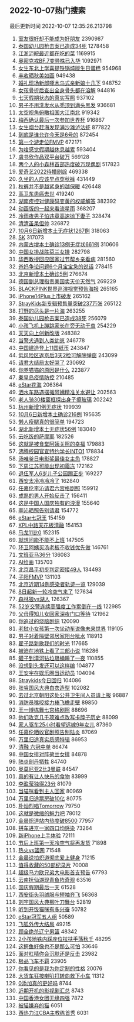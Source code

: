 ## 2022-10-07热门搜索 
最后更新时间 2022-10-07 12:35:26.213798 
1. [室友很好却不能成为好朋友](https://s.weibo.com/weibo?q=%23%E5%AE%A4%E5%8F%8B%E5%BE%88%E5%A5%BD%E5%8D%B4%E4%B8%8D%E8%83%BD%E6%88%90%E4%B8%BA%E5%A5%BD%E6%9C%8B%E5%8F%8B%23&t=31&band_rank=1&Refer=top) 2390987
1. [泰国幼儿园枪击案已造成34死](https://s.weibo.com/weibo?q=%23%E6%B3%B0%E5%9B%BD%E5%B9%BC%E5%84%BF%E5%9B%AD%E6%9E%AA%E5%87%BB%E6%A1%88%E5%B7%B2%E9%80%A0%E6%88%9034%E6%AD%BB%23&t=31&band_rank=11&Refer=top) 1278458
1. [江浙沪皖最近都在吃的菜](https://s.weibo.com/weibo?q=%23%E6%B1%9F%E6%B5%99%E6%B2%AA%E7%9A%96%E6%9C%80%E8%BF%91%E9%83%BD%E5%9C%A8%E5%90%83%E7%9A%84%E8%8F%9C%23&t=31&band_rank=2&Refer=top) 1169915
1. [奥密克戎BF.7变异株已入华](https://s.weibo.com/weibo?q=%23%E5%A5%A5%E5%AF%86%E5%85%8B%E6%88%8EBF.7%E5%8F%98%E5%BC%82%E6%A0%AA%E5%B7%B2%E5%85%A5%E5%8D%8E%23&t=31&band_rank=1&Refer=top) 1092971
1. [女生东北上学喜提铁锅炖版生日蛋糕](https://s.weibo.com/weibo?q=%23%E5%A5%B3%E7%94%9F%E4%B8%9C%E5%8C%97%E4%B8%8A%E5%AD%A6%E5%96%9C%E6%8F%90%E9%93%81%E9%94%85%E7%82%96%E7%89%88%E7%94%9F%E6%97%A5%E8%9B%8B%E7%B3%95%23&t=31&band_rank=2&Refer=top) 954968
1. [丰收晒秋美如画](https://s.weibo.com/weibo?q=%23%E4%B8%B0%E6%94%B6%E6%99%92%E7%A7%8B%E7%BE%8E%E5%A6%82%E7%94%BB%23&t=31&band_rank=3&Refer=top) 949438
1. [婚礼现场新郎啄木鸟式亲新娘十几下](https://s.weibo.com/weibo?q=%23%E5%A9%9A%E7%A4%BC%E7%8E%B0%E5%9C%BA%E6%96%B0%E9%83%8E%E5%95%84%E6%9C%A8%E9%B8%9F%E5%BC%8F%E4%BA%B2%E6%96%B0%E5%A8%98%E5%8D%81%E5%87%A0%E4%B8%8B%23&t=31&band_rank=29&Refer=top) 948752
1. [女孩骨折后查出全身骨头都在溶解](https://s.weibo.com/weibo?q=%23%E5%A5%B3%E5%AD%A9%E9%AA%A8%E6%8A%98%E5%90%8E%E6%9F%A5%E5%87%BA%E5%85%A8%E8%BA%AB%E9%AA%A8%E5%A4%B4%E9%83%BD%E5%9C%A8%E6%BA%B6%E8%A7%A3%23&t=31&band_rank=4&Refer=top) 944816
1. [七天假期状态的真实写照](https://s.weibo.com/weibo?q=%23%E4%B8%83%E5%A4%A9%E5%81%87%E6%9C%9F%E7%8A%B6%E6%80%81%E7%9A%84%E7%9C%9F%E5%AE%9E%E5%86%99%E7%85%A7%23&t=31&band_rank=18&Refer=top) 937102
1. [男子不用洗发水从秃顶到满头黑发](https://s.weibo.com/weibo?q=%23%E7%94%B7%E5%AD%90%E4%B8%8D%E7%94%A8%E6%B4%97%E5%8F%91%E6%B0%B4%E4%BB%8E%E7%A7%83%E9%A1%B6%E5%88%B0%E6%BB%A1%E5%A4%B4%E9%BB%91%E5%8F%91%23&t=31&band_rank=4&Refer=top) 936681
1. [太空视角俯瞰祖国大江南北](https://s.weibo.com/weibo?q=%23%E5%A4%AA%E7%A9%BA%E8%A7%86%E8%A7%92%E4%BF%AF%E7%9E%B0%E7%A5%96%E5%9B%BD%E5%A4%A7%E6%B1%9F%E5%8D%97%E5%8C%97%23&t=31&band_rank=3&Refer=top) 919342
1. [梅西确认最后一次参加世界杯](https://s.weibo.com/weibo?q=%23%E6%A2%85%E8%A5%BF%E7%A1%AE%E8%AE%A4%E6%9C%80%E5%90%8E%E4%B8%80%E6%AC%A1%E5%8F%82%E5%8A%A0%E4%B8%96%E7%95%8C%E6%9D%AF%23&t=31&band_rank=17&Refer=top) 916867
1. [女生烟台赶海发现满沙滩泸沽虾](https://s.weibo.com/weibo?q=%23%E5%A5%B3%E7%94%9F%E7%83%9F%E5%8F%B0%E8%B5%B6%E6%B5%B7%E5%8F%91%E7%8E%B0%E6%BB%A1%E6%B2%99%E6%BB%A9%E6%B3%B8%E6%B2%BD%E8%99%BE%23&t=31&band_rank=6&Refer=top) 877822
1. [到底是谁允许今天是6号的](https://s.weibo.com/weibo?q=%23%E5%88%B0%E5%BA%95%E6%98%AF%E8%B0%81%E5%85%81%E8%AE%B8%E4%BB%8A%E5%A4%A9%E6%98%AF6%E5%8F%B7%E7%9A%84%23&t=31&band_rank=2&Refer=top) 872454
1. [第一个游走位FMVP](https://s.weibo.com/weibo?q=%23%E7%AC%AC%E4%B8%80%E4%B8%AA%E6%B8%B8%E8%B5%B0%E4%BD%8DFMVP%23&t=31&band_rank=5&Refer=top) 672171
1. [为啥感觉假期越休息越累](https://s.weibo.com/weibo?q=%23%E4%B8%BA%E5%95%A5%E6%84%9F%E8%A7%89%E5%81%87%E6%9C%9F%E8%B6%8A%E4%BC%91%E6%81%AF%E8%B6%8A%E7%B4%AF%23&t=31&band_rank=19&Refer=top) 593404
1. [虞书欣作品双平台破万](https://s.weibo.com/weibo?q=%23%E8%99%9E%E4%B9%A6%E6%AC%A3%E4%BD%9C%E5%93%81%E5%8F%8C%E5%B9%B3%E5%8F%B0%E7%A0%B4%E4%B8%87%23&t=31&band_rank=7&Refer=top) 569128
1. [两个人的小森林首部热度破万现偶剧](https://s.weibo.com/weibo?q=%23%E4%B8%A4%E4%B8%AA%E4%BA%BA%E7%9A%84%E5%B0%8F%E6%A3%AE%E6%9E%97%E9%A6%96%E9%83%A8%E7%83%AD%E5%BA%A6%E7%A0%B4%E4%B8%87%E7%8E%B0%E5%81%B6%E5%89%A7%23&t=31&band_rank=6&Refer=top) 517823
1. [爱奇艺2022待播剧综](https://s.weibo.com/weibo?q=%23%E7%88%B1%E5%A5%87%E8%89%BA2022%E5%BE%85%E6%92%AD%E5%89%A7%E7%BB%BC%23&t=31&band_rank=6&Refer=top) 469338
1. [久坐的人应该早点穿秋裤](https://s.weibo.com/weibo?q=%23%E4%B9%85%E5%9D%90%E7%9A%84%E4%BA%BA%E5%BA%94%E8%AF%A5%E6%97%A9%E7%82%B9%E7%A9%BF%E7%A7%8B%E8%A3%A4%23&t=31&band_rank=7&Refer=top) 431449
1. [秋裤并不是越紧身的越保暖](https://s.weibo.com/weibo?q=%23%E7%A7%8B%E8%A3%A4%E5%B9%B6%E4%B8%8D%E6%98%AF%E8%B6%8A%E7%B4%A7%E8%BA%AB%E7%9A%84%E8%B6%8A%E4%BF%9D%E6%9A%96%23&t=31&band_rank=50&Refer=top) 426448
1. [高卫东患癌去世](https://s.weibo.com/weibo?q=%23%E9%AB%98%E5%8D%AB%E4%B8%9C%E6%82%A3%E7%99%8C%E5%8E%BB%E4%B8%96%23&t=31&band_rank=7&Refer=top) 419240
1. [湖南疾控对健康码变黄的权威解答](https://s.weibo.com/weibo?q=%23%E6%B9%96%E5%8D%97%E7%96%BE%E6%8E%A7%E5%AF%B9%E5%81%A5%E5%BA%B7%E7%A0%81%E5%8F%98%E9%BB%84%E7%9A%84%E6%9D%83%E5%A8%81%E8%A7%A3%E7%AD%94%23&t=31&band_rank=2&Refer=top) 382392
1. [动画版的一起来看流星雨](https://s.weibo.com/weibo?q=%23%E5%8A%A8%E7%94%BB%E7%89%88%E7%9A%84%E4%B8%80%E8%B5%B7%E6%9D%A5%E7%9C%8B%E6%B5%81%E6%98%9F%E9%9B%A8%23&t=31&band_rank=8&Refer=top) 368207
1. [冷雨夜男子怕违章高速抛下妻子](https://s.weibo.com/weibo?q=%23%E5%86%B7%E9%9B%A8%E5%A4%9C%E7%94%B7%E5%AD%90%E6%80%95%E8%BF%9D%E7%AB%A0%E9%AB%98%E9%80%9F%E6%8A%9B%E4%B8%8B%E5%A6%BB%E5%AD%90%23&t=31&band_rank=26&Refer=top) 328474
1. [清清虽呆但帅](https://s.weibo.com/weibo?q=%23%E6%B8%85%E6%B8%85%E8%99%BD%E5%91%86%E4%BD%86%E5%B8%85%23&t=31&band_rank=9&Refer=top) 326872
1. [10月6日新增本土无症状1267例](https://s.weibo.com/weibo?q=%2310%E6%9C%886%E6%97%A5%E6%96%B0%E5%A2%9E%E6%9C%AC%E5%9C%9F%E6%97%A0%E7%97%87%E7%8A%B61267%E4%BE%8B%23&t=31&band_rank=17&Refer=top) 318063
1. [SK](https://s.weibo.com/weibo?q=SK&t=31&band_rank=11&Refer=top) 317073
1. [内蒙古增本土确诊13例无症状661例](https://s.weibo.com/weibo?q=%23%E5%86%85%E8%92%99%E5%8F%A4%E5%A2%9E%E6%9C%AC%E5%9C%9F%E7%A1%AE%E8%AF%8A13%E4%BE%8B%E6%97%A0%E7%97%87%E7%8A%B6661%E4%BE%8B%23&t=31&band_rank=12&Refer=top) 310606
1. [中国女排战胜荷兰女排](https://s.weibo.com/weibo?q=%23%E4%B8%AD%E5%9B%BD%E5%A5%B3%E6%8E%92%E6%88%98%E8%83%9C%E8%8D%B7%E5%85%B0%E5%A5%B3%E6%8E%92%23&t=31&band_rank=10&Refer=top) 282798
1. [华西教授回应回家过节帮乡亲看病](https://s.weibo.com/weibo?q=%23%E5%8D%8E%E8%A5%BF%E6%95%99%E6%8E%88%E5%9B%9E%E5%BA%94%E5%9B%9E%E5%AE%B6%E8%BF%87%E8%8A%82%E5%B8%AE%E4%B9%A1%E4%BA%B2%E7%9C%8B%E7%97%85%23&t=31&band_rank=11&Refer=top) 281560
1. [爸妈争论问题6个月宝宝急的说话](https://s.weibo.com/weibo?q=%23%E7%88%B8%E5%A6%88%E4%BA%89%E8%AE%BA%E9%97%AE%E9%A2%986%E4%B8%AA%E6%9C%88%E5%AE%9D%E5%AE%9D%E6%80%A5%E7%9A%84%E8%AF%B4%E8%AF%9D%23&t=31&band_rank=10&Refer=top) 278415
1. [北京新增本土确诊5例](https://s.weibo.com/weibo?q=%23%E5%8C%97%E4%BA%AC%E6%96%B0%E5%A2%9E%E6%9C%AC%E5%9C%9F%E7%A1%AE%E8%AF%8A5%E4%BE%8B%23&t=31&band_rank=12&Refer=top) 276674
1. [德国副总理指责美国卖天价天然气](https://s.weibo.com/weibo?q=%23%E5%BE%B7%E5%9B%BD%E5%89%AF%E6%80%BB%E7%90%86%E6%8C%87%E8%B4%A3%E7%BE%8E%E5%9B%BD%E5%8D%96%E5%A4%A9%E4%BB%B7%E5%A4%A9%E7%84%B6%E6%B0%94%23&t=31&band_rank=11&Refer=top) 269229
1. [BLACKPINK世界巡演视觉预告海报](https://s.weibo.com/weibo?q=%23BLACKPINK%E4%B8%96%E7%95%8C%E5%B7%A1%E6%BC%94%E8%A7%86%E8%A7%89%E9%A2%84%E5%91%8A%E6%B5%B7%E6%8A%A5%23&t=31&band_rank=12&Refer=top) 265165
1. [iPhone14Plus上市破发](https://s.weibo.com/weibo?q=%23iPhone14Plus%E4%B8%8A%E5%B8%82%E7%A0%B4%E5%8F%91%23&t=31&band_rank=13&Refer=top) 265162
1. [StrayKids新专辑预售量突破237万张](https://s.weibo.com/weibo?q=%23StrayKids%E6%96%B0%E4%B8%93%E8%BE%91%E9%A2%84%E5%94%AE%E9%87%8F%E7%AA%81%E7%A0%B4237%E4%B8%87%E5%BC%A0%23&t=31&band_rank=14&Refer=top) 265122
1. [打野的尽头是一片海](https://s.weibo.com/weibo?q=%23%E6%89%93%E9%87%8E%E7%9A%84%E5%B0%BD%E5%A4%B4%E6%98%AF%E4%B8%80%E7%89%87%E6%B5%B7%23&t=31&band_rank=12&Refer=top) 263255
1. [泰国幼儿园枪击案已造成38死](https://s.weibo.com/weibo?q=%23%E6%B3%B0%E5%9B%BD%E5%B9%BC%E5%84%BF%E5%9B%AD%E6%9E%AA%E5%87%BB%E6%A1%88%E5%B7%B2%E9%80%A0%E6%88%9038%E6%AD%BB%23&t=31&band_rank=15&Refer=top) 256079
1. [小孩飞机上蹦跳家长在旁无动于衷](https://s.weibo.com/weibo?q=%23%E5%B0%8F%E5%AD%A9%E9%A3%9E%E6%9C%BA%E4%B8%8A%E8%B9%A6%E8%B7%B3%E5%AE%B6%E9%95%BF%E5%9C%A8%E6%97%81%E6%97%A0%E5%8A%A8%E4%BA%8E%E8%A1%B7%23&t=31&band_rank=50&Refer=top) 254229
1. [天天向上创新改版](https://s.weibo.com/weibo?q=%23%E5%A4%A9%E5%A4%A9%E5%90%91%E4%B8%8A%E5%88%9B%E6%96%B0%E6%94%B9%E7%89%88%23&t=31&band_rank=14&Refer=top) 248382
1. [当警犬遇到人类幼崽](https://s.weibo.com/weibo?q=%23%E5%BD%93%E8%AD%A6%E7%8A%AC%E9%81%87%E5%88%B0%E4%BA%BA%E7%B1%BB%E5%B9%BC%E5%B4%BD%23&t=31&band_rank=16&Refer=top) 246778
1. [中国建造登上11国纸币](https://s.weibo.com/weibo?q=%23%E4%B8%AD%E5%9B%BD%E5%BB%BA%E9%80%A0%E7%99%BB%E4%B8%8A11%E5%9B%BD%E7%BA%B8%E5%B8%81%23&t=31&band_rank=47&Refer=top) 243847
1. [低风险区返京后3天2检可解除弹窗](https://s.weibo.com/weibo?q=%23%E4%BD%8E%E9%A3%8E%E9%99%A9%E5%8C%BA%E8%BF%94%E4%BA%AC%E5%90%8E3%E5%A4%A92%E6%A3%80%E5%8F%AF%E8%A7%A3%E9%99%A4%E5%BC%B9%E7%AA%97%23&t=31&band_rank=13&Refer=top) 243099
1. [请君大结局太好哭了](https://s.weibo.com/weibo?q=%23%E8%AF%B7%E5%90%9B%E5%A4%A7%E7%BB%93%E5%B1%80%E5%A4%AA%E5%A5%BD%E5%93%AD%E4%BA%86%23&t=31&band_rank=14&Refer=top) 230692
1. [你养猫猫的原因是什么](https://s.weibo.com/weibo?q=%23%E4%BD%A0%E5%85%BB%E7%8C%AB%E7%8C%AB%E7%9A%84%E5%8E%9F%E5%9B%A0%E6%98%AF%E4%BB%80%E4%B9%88%23&t=31&band_rank=15&Refer=top) 223877
1. [秦皇岛疫情防控](https://s.weibo.com/weibo?q=%23%E7%A7%A6%E7%9A%87%E5%B2%9B%E7%96%AB%E6%83%85%E9%98%B2%E6%8E%A7%23&t=31&band_rank=21&Refer=top) 210485
1. [eStar花海](https://s.weibo.com/weibo?q=eStar%E8%8A%B1%E6%B5%B7&t=31&band_rank=22&Refer=top) 206364
1. [洒水车路遇摆摊阿姨精准关水避让](https://s.weibo.com/weibo?q=%23%E6%B4%92%E6%B0%B4%E8%BD%A6%E8%B7%AF%E9%81%87%E6%91%86%E6%91%8A%E9%98%BF%E5%A7%A8%E7%B2%BE%E5%87%86%E5%85%B3%E6%B0%B4%E9%81%BF%E8%AE%A9%23&t=31&band_rank=30&Refer=top) 202563
1. [老人骑30楼窗框探出身子擦玻璃](https://s.weibo.com/weibo?q=%23%E8%80%81%E4%BA%BA%E9%AA%9130%E6%A5%BC%E7%AA%97%E6%A1%86%E6%8E%A2%E5%87%BA%E8%BA%AB%E5%AD%90%E6%93%A6%E7%8E%BB%E7%92%83%23&t=31&band_rank=18&Refer=top) 202242
1. [杭州新增1例无症状](https://s.weibo.com/weibo?q=%23%E6%9D%AD%E5%B7%9E%E6%96%B0%E5%A2%9E1%E4%BE%8B%E6%97%A0%E7%97%87%E7%8A%B6%23&t=31&band_rank=23&Refer=top) 199939
1. [10月6日新增本土确诊216例](https://s.weibo.com/weibo?q=%2310%E6%9C%886%E6%97%A5%E6%96%B0%E5%A2%9E%E6%9C%AC%E5%9C%9F%E7%A1%AE%E8%AF%8A216%E4%BE%8B%23&t=31&band_rank=24&Refer=top) 195635
1. [懒人瘦腿真的很简单](https://s.weibo.com/weibo?q=%23%E6%87%92%E4%BA%BA%E7%98%A6%E8%85%BF%E7%9C%9F%E7%9A%84%E5%BE%88%E7%AE%80%E5%8D%95%23&t=31&band_rank=16&Refer=top) 194723
1. [湖北新增本土无症状56例](https://s.weibo.com/weibo?q=%23%E6%B9%96%E5%8C%97%E6%96%B0%E5%A2%9E%E6%9C%AC%E5%9C%9F%E6%97%A0%E7%97%87%E7%8A%B656%E4%BE%8B%23&t=31&band_rank=21&Refer=top) 183040
1. [云吃饭的萨摩耶](https://s.weibo.com/weibo?q=%23%E4%BA%91%E5%90%83%E9%A5%AD%E7%9A%84%E8%90%A8%E6%91%A9%E8%80%B6%23&t=31&band_rank=22&Refer=top) 182526
1. [这就是被食堂阿姨关照的幸福](https://s.weibo.com/weibo?q=%23%E8%BF%99%E5%B0%B1%E6%98%AF%E8%A2%AB%E9%A3%9F%E5%A0%82%E9%98%BF%E5%A7%A8%E5%85%B3%E7%85%A7%E7%9A%84%E5%B9%B8%E7%A6%8F%23&t=31&band_rank=17&Refer=top) 179883
1. [沸腾校园官宣特约学长INTO1](https://s.weibo.com/weibo?q=%23%E6%B2%B8%E8%85%BE%E6%A0%A1%E5%9B%AD%E5%AE%98%E5%AE%A3%E7%89%B9%E7%BA%A6%E5%AD%A6%E9%95%BFINTO1%23&t=31&band_rank=22&Refer=top) 178834
1. [汤唯釜日电影奖最佳女主角](https://s.weibo.com/weibo?q=%23%E6%B1%A4%E5%94%AF%E9%87%9C%E6%97%A5%E7%94%B5%E5%BD%B1%E5%A5%96%E6%9C%80%E4%BD%B3%E5%A5%B3%E4%B8%BB%E8%A7%92%23&t=31&band_rank=18&Refer=top) 178827
1. [下周江苏可能出现初霜冻](https://s.weibo.com/weibo?q=%23%E4%B8%8B%E5%91%A8%E6%B1%9F%E8%8B%8F%E5%8F%AF%E8%83%BD%E5%87%BA%E7%8E%B0%E5%88%9D%E9%9C%9C%E5%86%BB%23&t=31&band_rank=16&Refer=top) 172162
1. [退伍军人6岁儿子公园踢正步](https://s.weibo.com/weibo?q=%23%E9%80%80%E4%BC%8D%E5%86%9B%E4%BA%BA6%E5%B2%81%E5%84%BF%E5%AD%90%E5%85%AC%E5%9B%AD%E8%B8%A2%E6%AD%A3%E6%AD%A5%23&t=31&band_rank=46&Refer=top) 169227
1. [西安太冷冷冷冷了](https://s.weibo.com/weibo?q=%23%E8%A5%BF%E5%AE%89%E5%A4%AA%E5%86%B7%E5%86%B7%E5%86%B7%E5%86%B7%E4%BA%86%23&t=31&band_rank=19&Refer=top) 162840
1. [任嘉伦李沁请君六宫格剧照](https://s.weibo.com/weibo?q=%23%E4%BB%BB%E5%98%89%E4%BC%A6%E6%9D%8E%E6%B2%81%E8%AF%B7%E5%90%9B%E5%85%AD%E5%AE%AB%E6%A0%BC%E5%89%A7%E7%85%A7%23&t=31&band_rank=23&Refer=top) 159912
1. [成熟的男人开始反击了](https://s.weibo.com/weibo?q=%23%E6%88%90%E7%86%9F%E7%9A%84%E7%94%B7%E4%BA%BA%E5%BC%80%E5%A7%8B%E5%8F%8D%E5%87%BB%E4%BA%86%23&t=31&band_rank=33&Refer=top) 156411
1. [这是中国人国庆独有的浪漫](https://s.weibo.com/weibo?q=%23%E8%BF%99%E6%98%AF%E4%B8%AD%E5%9B%BD%E4%BA%BA%E5%9B%BD%E5%BA%86%E7%8B%AC%E6%9C%89%E7%9A%84%E6%B5%AA%E6%BC%AB%23&t=31&band_rank=20&Refer=top) 155640
1. [李沁晒照告别请君](https://s.weibo.com/weibo?q=%23%E6%9D%8E%E6%B2%81%E6%99%92%E7%85%A7%E5%91%8A%E5%88%AB%E8%AF%B7%E5%90%9B%23&t=31&band_rank=21&Refer=top) 154772
1. [eStar七冠王](https://s.weibo.com/weibo?q=%23eStar%E4%B8%83%E5%86%A0%E7%8E%8B%23&t=31&band_rank=22&Refer=top) 154159
1. [KPL中路天花板清融](https://s.weibo.com/weibo?q=%23KPL%E4%B8%AD%E8%B7%AF%E5%A4%A9%E8%8A%B1%E6%9D%BF%E6%B8%85%E8%9E%8D%23&t=31&band_rank=23&Refer=top) 154153
1. [马龙11比0](https://s.weibo.com/weibo?q=%23%E9%A9%AC%E9%BE%9911%E6%AF%940%23&t=31&band_rank=24&Refer=top) 152315
1. [就想问能不能不上班](https://s.weibo.com/weibo?q=%23%E5%B0%B1%E6%83%B3%E9%97%AE%E8%83%BD%E4%B8%8D%E8%83%BD%E4%B8%8D%E4%B8%8A%E7%8F%AD%23&t=31&band_rank=39&Refer=top) 147505
1. [环卫阿姨买汤老板不收钱优先做](https://s.weibo.com/weibo?q=%23%E7%8E%AF%E5%8D%AB%E9%98%BF%E5%A7%A8%E4%B9%B0%E6%B1%A4%E8%80%81%E6%9D%BF%E4%B8%8D%E6%94%B6%E9%92%B1%E4%BC%98%E5%85%88%E5%81%9A%23&t=31&band_rank=25&Refer=top) 146761
1. [文班亚马36分](https://s.weibo.com/weibo?q=%23%E6%96%87%E7%8F%AD%E4%BA%9A%E9%A9%AC36%E5%88%86%23&t=31&band_rank=32&Refer=top) 136083
1. [AI绘画](https://s.weibo.com/weibo?q=AI%E7%BB%98%E7%94%BB&t=31&band_rank=26&Refer=top) 135703
1. [北京昌平初步判定密接49人](https://s.weibo.com/weibo?q=%23%E5%8C%97%E4%BA%AC%E6%98%8C%E5%B9%B3%E5%88%9D%E6%AD%A5%E5%88%A4%E5%AE%9A%E5%AF%86%E6%8E%A549%E4%BA%BA%23&t=31&band_rank=48&Refer=top) 134493
1. [子阳FMVP](https://s.weibo.com/weibo?q=%23%E5%AD%90%E9%98%B3FMVP%23&t=31&band_rank=27&Refer=top) 131103
1. [北京近期14例感染者轨迹一览](https://s.weibo.com/weibo?q=%23%E5%8C%97%E4%BA%AC%E8%BF%91%E6%9C%9F14%E4%BE%8B%E6%84%9F%E6%9F%93%E8%80%85%E8%BD%A8%E8%BF%B9%E4%B8%80%E8%A7%88%23&t=31&band_rank=48&Refer=top) 129039
1. [8日起新一轮冷空气来了](https://s.weibo.com/weibo?q=%238%E6%97%A5%E8%B5%B7%E6%96%B0%E4%B8%80%E8%BD%AE%E5%86%B7%E7%A9%BA%E6%B0%94%E6%9D%A5%E4%BA%86%23&t=31&band_rank=34&Refer=top) 127634
1. [森林狼vs湖人](https://s.weibo.com/weibo?q=%23%E6%A3%AE%E6%9E%97%E7%8B%BCvs%E6%B9%96%E4%BA%BA%23&t=31&band_rank=28&Refer=top) 126367
1. [52岁交警连续高强度工作累倒在一线](https://s.weibo.com/weibo?q=%2352%E5%B2%81%E4%BA%A4%E8%AD%A6%E8%BF%9E%E7%BB%AD%E9%AB%98%E5%BC%BA%E5%BA%A6%E5%B7%A5%E4%BD%9C%E7%B4%AF%E5%80%92%E5%9C%A8%E4%B8%80%E7%BA%BF%23&t=31&band_rank=44&Refer=top) 122985
1. [父母得知儿女回家深夜门口等待](https://s.weibo.com/weibo?q=%23%E7%88%B6%E6%AF%8D%E5%BE%97%E7%9F%A5%E5%84%BF%E5%A5%B3%E5%9B%9E%E5%AE%B6%E6%B7%B1%E5%A4%9C%E9%97%A8%E5%8F%A3%E7%AD%89%E5%BE%85%23&t=31&band_rank=30&Refer=top) 121962
1. [你追过的烧脑剧综](https://s.weibo.com/weibo?q=%23%E4%BD%A0%E8%BF%BD%E8%BF%87%E7%9A%84%E7%83%A7%E8%84%91%E5%89%A7%E7%BB%BC%23&t=31&band_rank=28&Refer=top) 120090
1. [老挝小女孩第一次坐动车说像未来世界](https://s.weibo.com/weibo?q=%23%E8%80%81%E6%8C%9D%E5%B0%8F%E5%A5%B3%E5%AD%A9%E7%AC%AC%E4%B8%80%E6%AC%A1%E5%9D%90%E5%8A%A8%E8%BD%A6%E8%AF%B4%E5%83%8F%E6%9C%AA%E6%9D%A5%E4%B8%96%E7%95%8C%23&t=31&band_rank=29&Refer=top) 119105
1. [男子对着隔壁邻居家阳台呲水](https://s.weibo.com/weibo?q=%23%E7%94%B7%E5%AD%90%E5%AF%B9%E7%9D%80%E9%9A%94%E5%A3%81%E9%82%BB%E5%B1%85%E5%AE%B6%E9%98%B3%E5%8F%B0%E5%91%B2%E6%B0%B4%23&t=31&band_rank=46&Refer=top) 118913
1. [翟子路新歌我们的时光](https://s.weibo.com/weibo?q=%23%E7%BF%9F%E5%AD%90%E8%B7%AF%E6%96%B0%E6%AD%8C%E6%88%91%E4%BB%AC%E7%9A%84%E6%97%B6%E5%85%89%23&t=31&band_rank=31&Refer=top) 117665
1. [被迫在地铁上看了三部小说](https://s.weibo.com/weibo?q=%23%E8%A2%AB%E8%BF%AB%E5%9C%A8%E5%9C%B0%E9%93%81%E4%B8%8A%E7%9C%8B%E4%BA%86%E4%B8%89%E9%83%A8%E5%B0%8F%E8%AF%B4%23&t=31&band_rank=29&Refer=top) 116286
1. [獾子到漠河钻垃圾桶睡了一夜](https://s.weibo.com/weibo?q=%23%E7%8D%BE%E5%AD%90%E5%88%B0%E6%BC%A0%E6%B2%B3%E9%92%BB%E5%9E%83%E5%9C%BE%E6%A1%B6%E7%9D%A1%E4%BA%86%E4%B8%80%E5%A4%9C%23&t=31&band_rank=31&Refer=top) 110855
1. [没想到头发还可以这样编](https://s.weibo.com/weibo?q=%23%E6%B2%A1%E6%83%B3%E5%88%B0%E5%A4%B4%E5%8F%91%E8%BF%98%E5%8F%AF%E4%BB%A5%E8%BF%99%E6%A0%B7%E7%BC%96%23&t=31&band_rank=31&Refer=top) 104877
1. [王安宇在娱乐圈当运动员](https://s.weibo.com/weibo?q=%23%E7%8E%8B%E5%AE%89%E5%AE%87%E5%9C%A8%E5%A8%B1%E4%B9%90%E5%9C%88%E5%BD%93%E8%BF%90%E5%8A%A8%E5%91%98%23&t=31&band_rank=32&Refer=top) 104094
1. [Straykids今日回归](https://s.weibo.com/weibo?q=%23Straykids%E4%BB%8A%E6%97%A5%E5%9B%9E%E5%BD%92%23&t=31&band_rank=39&Refer=top) 104086
1. [张睿国风大典白衣造型](https://s.weibo.com/weibo?q=%23%E5%BC%A0%E7%9D%BF%E5%9B%BD%E9%A3%8E%E5%A4%A7%E5%85%B8%E7%99%BD%E8%A1%A3%E9%80%A0%E5%9E%8B%23&t=31&band_rank=33&Refer=top) 102082
1. [去过北京朝阳这处公共卫生间人员请上报](https://s.weibo.com/weibo?q=%23%E5%8E%BB%E8%BF%87%E5%8C%97%E4%BA%AC%E6%9C%9D%E9%98%B3%E8%BF%99%E5%A4%84%E5%85%AC%E5%85%B1%E5%8D%AB%E7%94%9F%E9%97%B4%E4%BA%BA%E5%91%98%E8%AF%B7%E4%B8%8A%E6%8A%A5%23&t=31&band_rank=47&Refer=top) 96887
1. [消防员嘴咬接力棒飞檐走壁](https://s.weibo.com/weibo?q=%23%E6%B6%88%E9%98%B2%E5%91%98%E5%98%B4%E5%92%AC%E6%8E%A5%E5%8A%9B%E6%A3%92%E9%A3%9E%E6%AA%90%E8%B5%B0%E5%A3%81%23&t=31&band_rank=48&Refer=top) 89850
1. [王一博练舞七宫格剧照](https://s.weibo.com/weibo?q=%23%E7%8E%8B%E4%B8%80%E5%8D%9A%E7%BB%83%E8%88%9E%E4%B8%83%E5%AE%AB%E6%A0%BC%E5%89%A7%E7%85%A7%23&t=31&band_rank=34&Refer=top) 88696
1. [他们攻克几千项难点改写卡脖子历史](https://s.weibo.com/weibo?q=%23%E4%BB%96%E4%BB%AC%E6%94%BB%E5%85%8B%E5%87%A0%E5%8D%83%E9%A1%B9%E9%9A%BE%E7%82%B9%E6%94%B9%E5%86%99%E5%8D%A1%E8%84%96%E5%AD%90%E5%8E%86%E5%8F%B2%23&t=31&band_rank=36&Refer=top) 88099
1. [家人驱车25小时看望远嫁9年女儿](https://s.weibo.com/weibo?q=%23%E5%AE%B6%E4%BA%BA%E9%A9%B1%E8%BD%A625%E5%B0%8F%E6%97%B6%E7%9C%8B%E6%9C%9B%E8%BF%9C%E5%AB%819%E5%B9%B4%E5%A5%B3%E5%84%BF%23&t=31&band_rank=35&Refer=top) 87360
1. [任嘉伦晒收官剧照告别陆炎](https://s.weibo.com/weibo?q=%23%E4%BB%BB%E5%98%89%E4%BC%A6%E6%99%92%E6%94%B6%E5%AE%98%E5%89%A7%E7%85%A7%E5%91%8A%E5%88%AB%E9%99%86%E7%82%8E%23&t=31&band_rank=36&Refer=top) 87069
1. [万里归途真实质感特辑](https://s.weibo.com/weibo?q=%23%E4%B8%87%E9%87%8C%E5%BD%92%E9%80%94%E7%9C%9F%E5%AE%9E%E8%B4%A8%E6%84%9F%E7%89%B9%E8%BE%91%23&t=31&band_rank=37&Refer=top) 86953
1. [清融 六冠中单](https://s.weibo.com/weibo?q=%E6%B8%85%E8%9E%8D%20%E5%85%AD%E5%86%A0%E4%B8%AD%E5%8D%95&t=31&band_rank=33&Refer=top) 86474
1. [中国女排对阵荷兰女排](https://s.weibo.com/weibo?q=%23%E4%B8%AD%E5%9B%BD%E5%A5%B3%E6%8E%92%E5%AF%B9%E9%98%B5%E8%8D%B7%E5%85%B0%E5%A5%B3%E6%8E%92%23&t=31&band_rank=25&Refer=top) 84878
1. [陆炎剖丹牺牲](https://s.weibo.com/weibo?q=%23%E9%99%86%E7%82%8E%E5%89%96%E4%B8%B9%E7%89%BA%E7%89%B2%23&t=31&band_rank=44&Refer=top) 84740
1. [奥莫尼亚2比3曼联](https://s.weibo.com/weibo?q=%23%E5%A5%A5%E8%8E%AB%E5%B0%BC%E4%BA%9A2%E6%AF%943%E6%9B%BC%E8%81%94%23&t=31&band_rank=32&Refer=top) 84547
1. [真的有让人快乐的食物](https://s.weibo.com/weibo?q=%23%E7%9C%9F%E7%9A%84%E6%9C%89%E8%AE%A9%E4%BA%BA%E5%BF%AB%E4%B9%90%E7%9A%84%E9%A3%9F%E7%89%A9%23&t=31&band_rank=37&Refer=top) 83999
1. [李盈莹独得23分](https://s.weibo.com/weibo?q=%23%E6%9D%8E%E7%9B%88%E8%8E%B9%E7%8B%AC%E5%BE%9723%E5%88%86%23&t=31&band_rank=44&Refer=top) 81079
1. [当猫咪看到主人回家](https://s.weibo.com/weibo?q=%23%E5%BD%93%E7%8C%AB%E5%92%AA%E7%9C%8B%E5%88%B0%E4%B8%BB%E4%BA%BA%E5%9B%9E%E5%AE%B6%23&t=31&band_rank=46&Refer=top) 80969
1. [万里归途票房破10亿](https://s.weibo.com/weibo?q=%23%E4%B8%87%E9%87%8C%E5%BD%92%E9%80%94%E7%A5%A8%E6%88%BF%E7%A0%B410%E4%BA%BF%23&t=31&band_rank=38&Refer=top) 80775
1. [朴灿烈唱Tomorrow](https://s.weibo.com/weibo?q=%23%E6%9C%B4%E7%81%BF%E7%83%88%E5%94%B1Tomorrow%23&t=31&band_rank=40&Refer=top) 79750
1. [这就是微缩的魅力吧](https://s.weibo.com/weibo?q=%23%E8%BF%99%E5%B0%B1%E6%98%AF%E5%BE%AE%E7%BC%A9%E7%9A%84%E9%AD%85%E5%8A%9B%E5%90%A7%23&t=31&band_rank=39&Refer=top) 78012
1. [金晨炽道站内热度破8500](https://s.weibo.com/weibo?q=%23%E9%87%91%E6%99%A8%E7%82%BD%E9%81%93%E7%AB%99%E5%86%85%E7%83%AD%E5%BA%A6%E7%A0%B48500%23&t=31&band_rank=43&Refer=top) 77957
1. [拼车进京一家四口均感染](https://s.weibo.com/weibo?q=%23%E6%8B%BC%E8%BD%A6%E8%BF%9B%E4%BA%AC%E4%B8%80%E5%AE%B6%E5%9B%9B%E5%8F%A3%E5%9D%87%E6%84%9F%E6%9F%93%23&t=31&band_rank=41&Refer=top) 73264
1. [新iPhone上手体验](https://s.weibo.com/weibo?q=%E6%96%B0iPhone%E4%B8%8A%E6%89%8B%E4%BD%93%E9%AA%8C&t=31&band_rank=42&Refer=top) 72111
1. [节后上班第一天冷空气将再发货](https://s.weibo.com/weibo?q=%23%E8%8A%82%E5%90%8E%E4%B8%8A%E7%8F%AD%E7%AC%AC%E4%B8%80%E5%A4%A9%E5%86%B7%E7%A9%BA%E6%B0%94%E5%B0%86%E5%86%8D%E5%8F%91%E8%B4%A7%23&t=31&band_rank=43&Refer=top) 71898
1. [热火vs篮网](https://s.weibo.com/weibo?q=%23%E7%83%AD%E7%81%ABvs%E7%AF%AE%E7%BD%91%23&t=31&band_rank=47&Refer=top) 71548
1. [金晨说拍炽道彻底爱上健身](https://s.weibo.com/weibo?q=%23%E9%87%91%E6%99%A8%E8%AF%B4%E6%8B%8D%E7%82%BD%E9%81%93%E5%BD%BB%E5%BA%95%E7%88%B1%E4%B8%8A%E5%81%A5%E8%BA%AB%23&t=31&band_rank=45&Refer=top) 71215
1. [值得收藏的50部纪录片](https://s.weibo.com/weibo?q=%23%E5%80%BC%E5%BE%97%E6%94%B6%E8%97%8F%E7%9A%8450%E9%83%A8%E7%BA%AA%E5%BD%95%E7%89%87%23&t=31&band_rank=46&Refer=top) 70008
1. [超级马力欧兄弟大电影首支预告](https://s.weibo.com/weibo?q=%23%E8%B6%85%E7%BA%A7%E9%A9%AC%E5%8A%9B%E6%AC%A7%E5%85%84%E5%BC%9F%E5%A4%A7%E7%94%B5%E5%BD%B1%E9%A6%96%E6%94%AF%E9%A2%84%E5%91%8A%23&t=31&band_rank=48&Refer=top) 67793
1. [云南抚仙湖现青鱼阵奇观](https://s.weibo.com/weibo?q=%23%E4%BA%91%E5%8D%97%E6%8A%9A%E4%BB%99%E6%B9%96%E7%8E%B0%E9%9D%92%E9%B1%BC%E9%98%B5%E5%A5%87%E8%A7%82%23&t=31&band_rank=49&Refer=top) 63516
1. [国庆假期最后一天](https://s.weibo.com/weibo?q=%23%E5%9B%BD%E5%BA%86%E5%81%87%E6%9C%9F%E6%9C%80%E5%90%8E%E4%B8%80%E5%A4%A9%23&t=31&band_rank=48&Refer=top) 61528
1. [西安街头羽绒服与短袖齐飞](https://s.weibo.com/weibo?q=%23%E8%A5%BF%E5%AE%89%E8%A1%97%E5%A4%B4%E7%BE%BD%E7%BB%92%E6%9C%8D%E4%B8%8E%E7%9F%AD%E8%A2%96%E9%BD%90%E9%A3%9E%23&t=31&band_rank=45&Refer=top) 56368
1. [刘宇国风大典柳叶刀舞台](https://s.weibo.com/weibo?q=%23%E5%88%98%E5%AE%87%E5%9B%BD%E9%A3%8E%E5%A4%A7%E5%85%B8%E6%9F%B3%E5%8F%B6%E5%88%80%E8%88%9E%E5%8F%B0%23&t=31&band_rank=46&Refer=top) 52819
1. [听到开饭猫咪有多兴奋](https://s.weibo.com/weibo?q=%23%E5%90%AC%E5%88%B0%E5%BC%80%E9%A5%AD%E7%8C%AB%E5%92%AA%E6%9C%89%E5%A4%9A%E5%85%B4%E5%A5%8B%23&t=31&band_rank=47&Refer=top) 50782
1. [eStar冠军五人组](https://s.weibo.com/weibo?q=%23eStar%E5%86%A0%E5%86%9B%E4%BA%94%E4%BA%BA%E7%BB%84%23&t=31&band_rank=48&Refer=top) 50589
1. [飞狐外传大结局](https://s.weibo.com/weibo?q=%23%E9%A3%9E%E7%8B%90%E5%A4%96%E4%BC%A0%E5%A4%A7%E7%BB%93%E5%B1%80%23&t=31&band_rank=28&Refer=top) 49215
1. [顾全绝杀辽宁男篮](https://s.weibo.com/weibo?q=%23%E9%A1%BE%E5%85%A8%E7%BB%9D%E6%9D%80%E8%BE%BD%E5%AE%81%E7%94%B7%E7%AF%AE%23&t=31&band_rank=49&Refer=top) 48342
1. [2小孩地铁内踩座位拉扶手荡秋千](https://s.weibo.com/weibo?q=%232%E5%B0%8F%E5%AD%A9%E5%9C%B0%E9%93%81%E5%86%85%E8%B8%A9%E5%BA%A7%E4%BD%8D%E6%8B%89%E6%89%B6%E6%89%8B%E8%8D%A1%E7%A7%8B%E5%8D%83%23&t=31&band_rank=50&Refer=top) 48295
1. [这鳄鱼好像也不是那么可怕](https://s.weibo.com/weibo?q=%23%E8%BF%99%E9%B3%84%E9%B1%BC%E5%A5%BD%E5%83%8F%E4%B9%9F%E4%B8%8D%E6%98%AF%E9%82%A3%E4%B9%88%E5%8F%AF%E6%80%95%23&t=31&band_rank=50&Refer=top) 33646
1. [面对杠精你会沉默还是反击](https://s.weibo.com/weibo?q=%23%E9%9D%A2%E5%AF%B9%E6%9D%A0%E7%B2%BE%E4%BD%A0%E4%BC%9A%E6%B2%89%E9%BB%98%E8%BF%98%E6%98%AF%E5%8F%8D%E5%87%BB%23&t=31&band_rank=47&Refer=top) 23982
1. [极品飞车不羁](https://s.weibo.com/weibo?q=%23%E6%9E%81%E5%93%81%E9%A3%9E%E8%BD%A6%E4%B8%8D%E7%BE%81%23&t=31&band_rank=50&Refer=top) 23905
1. [你看见的是我为你定制的性格](https://s.weibo.com/weibo?q=%23%E4%BD%A0%E7%9C%8B%E8%A7%81%E7%9A%84%E6%98%AF%E6%88%91%E4%B8%BA%E4%BD%A0%E5%AE%9A%E5%88%B6%E7%9A%84%E6%80%A7%E6%A0%BC%23&t=31&band_rank=19&Refer=top) 20076
1. [大货车狂按喇叭打转向救下小车](https://s.weibo.com/weibo?q=%23%E5%A4%A7%E8%B4%A7%E8%BD%A6%E7%8B%82%E6%8C%89%E5%96%87%E5%8F%AD%E6%89%93%E8%BD%AC%E5%90%91%E6%95%91%E4%B8%8B%E5%B0%8F%E8%BD%A6%23&t=31&band_rank=50&Refer=top) 11312
1. [0添加真的更好吗](https://s.weibo.com/weibo?q=%230%E6%B7%BB%E5%8A%A0%E7%9C%9F%E7%9A%84%E6%9B%B4%E5%A5%BD%E5%90%97%23&t=31&band_rank=49&Refer=top) 8744
1. [近期开机的影视剧汇总](https://s.weibo.com/weibo?q=%23%E8%BF%91%E6%9C%9F%E5%BC%80%E6%9C%BA%E7%9A%84%E5%BD%B1%E8%A7%86%E5%89%A7%E6%B1%87%E6%80%BB%23&t=31&band_rank=50&Refer=top) 8743
1. [中国香港女团无缘四强](https://s.weibo.com/weibo?q=%23%E4%B8%AD%E5%9B%BD%E9%A6%99%E6%B8%AF%E5%A5%B3%E5%9B%A2%E6%97%A0%E7%BC%98%E5%9B%9B%E5%BC%BA%23&t=31&band_rank=50&Refer=top) 7872
1. [被猫嫌弃的猫](https://s.weibo.com/weibo?q=%23%E8%A2%AB%E7%8C%AB%E5%AB%8C%E5%BC%83%E7%9A%84%E7%8C%AB%23&t=31&band_rank=48&Refer=top) 6051
1. [西热力江CBA主教练首秀](https://s.weibo.com/weibo?q=%23%E8%A5%BF%E7%83%AD%E5%8A%9B%E6%B1%9FCBA%E4%B8%BB%E6%95%99%E7%BB%83%E9%A6%96%E7%A7%80%23&t=31&band_rank=49&Refer=top) 6031
